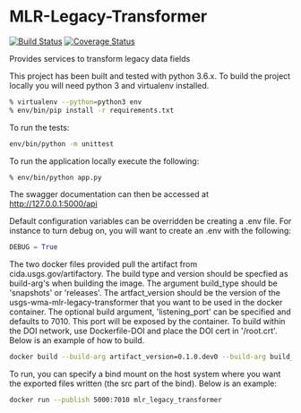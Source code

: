 # MLR-Legacy-Transformer
[![Build Status](https://travis-ci.org/USGS-CIDA/MLR-Legacy-Transformer.svg?branch=master)](https://travis-ci.org/USGS-CIDA/MLR-Legacy-Transformer)
[![Coverage Status](https://coveralls.io/repos/github/USGS-CIDA/MLR-Legacy-Transformer/badge.svg)](https://coveralls.io/github/USGS-CIDA/MLR-Legacy-Transformer)

Provides services to transform legacy data fields

This project has been built and tested with python 3.6.x. To build the project locally you will need
python 3 and virtualenv installed.
```bash
% virtualenv --python=python3 env
% env/bin/pip install -r requirements.txt
```
To run the tests:
```bash
env/bin/python -m unittest
```

To run the application locally execute the following:
```bash
% env/bin/python app.py
```

The swagger documentation can then be accessed at http://127.0.0.1:5000/api

Default configuration variables can be overridden be creating a .env file. For instance to turn debug on, 
you will want to create an .env with the following:
```python
DEBUG = True
```

The two docker files provided pull the artifact from cida.usgs.gov/artifactory. The build type and version should be 
specfied as build-arg's when building the image. The argument build_type should be 'snapshots' or 'releases'. The 
artfact_version should be the version of the usgs-wma-mlr-legacy-transformer that you want to be used in the docker 
container. The optional build argument, 'listening_port' can be specified and defaults to 7010. 
This port will be exposed by the container. To build within the DOI network, use Dockerfile-DOI and place the DOI 
cert in '/root.crt'. Below is an example of how to build.
```bash
docker build --build-arg artifact_version=0.1.0.dev0 --build-arg build_type=snapshots -t mlr_legacy_transformer -f Dockerfile-DOI .
```

To run, you can specify a bind mount on the host system where you want the exported files written (the src part of the bind). 
Below is an example:
```bash
docker run --publish 5000:7010 mlr_legacy_transformer
```
